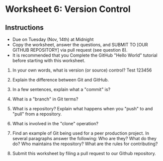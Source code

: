 # Worksheet 6: Version Control

## Instructions

- Due on Tuesday (Nov, 14th) at Midnight
- Copy the worksheet, answer the questions, and SUBMIT TO [OUR GITHUB
  REPOSITORY] via pull request (see question 8).
- It is recommended that you Complete the GitHub "Hello World" tutorial before
  starting with this worksheet.

1. In your own words, what is version (or source) control?
Test 123456
2. Explain the difference between Git and GitHub.

3. In a few sentences, explain what a "commit" is?

4. What is a "branch" in Git terms?

5. What is a repository? Explain what happens when you "push" to and "pull"
   from a repository.

6. What is involved in the "clone" operation?

7. Find an example of Git being used for a peer production project. In several
   paragraphs answer the following: Who are they? What do they do? Who
maintains the repository? What are the rules for contributing?

8. Submit this worksheet by filing a pull request to our Github repository.

